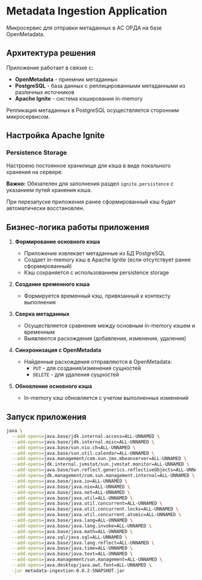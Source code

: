 # Metadata Ingestion Application

Микросервис для отправки метаданных в АС ОРДА на базе OpenMetadata.

## Архитектура решения

Приложение работает в связке с:
- **OpenMetadata** - приемник метаданных
- **PostgreSQL** - база данных с реплицированными метаданными из различных источников
- **Apache Ignite** - система кэширования in-memory

Репликация метаданных в PostgreSQL осуществляется сторонним микросервисом.

## Настройка Apache Ignite

### Persistence Storage
Настроено постоянное хранилище для кэша в виде локального хранения на сервере.

**Важно:** Обязателен для заполнения раздел `ignite.persistence` с указанием путей хранения кэша.

При перезапуске приложения ранее сформированный кэш будет автоматически восстановлен.

## Бизнес-логика работы приложения

1. **Формирование основного кэша**
   - Приложение извлекает метаданные из БД PostgreSQL
   - Создает in-memory кэш в Apache Ignite (если отсутствует ранее сформированный)
   - Кэш сохраняется с использованием persistence storage

2. **Создание временного кэша**
   - Формируется временный кэш, привязанный к контексту выполнения

3. **Сверка метаданных**
   - Осуществляется сравнение между основным in-memory кэшем и временным
   - Выявляются расхождения (добавления, изменения, удаления)

4. **Синхронизация с OpenMetadata**
   - Найденные расхождения отправляются в OpenMetadata:
     - `PUT` - для создания/изменения сущностей
     - `DELETE` - для удаления сущностей

5. **Обновление основного кэша**
   - In-memory кэш обновляется с учетом выполненных изменений

## Запуск приложения

```bash
java \
  --add-opens=java.base/jdk.internal.access=ALL-UNNAMED \
  --add-opens=java.base/jdk.internal.misc=ALL-UNNAMED \
  --add-opens=java.base/sun.nio.ch=ALL-UNNAMED \
  --add-opens=java.base/sun.util.calendar=ALL-UNNAMED \
  --add-opens=java.management/com.sun.jmx.mbeanserver=ALL-UNNAMED \
  --add-opens=jdk.internal.jvmstat/sun.jvmstat.monitor=ALL-UNNAMED \
  --add-opens=java.base/sun.reflect.generics.reflectiveObjects=ALL-UNNAMED \
  --add-opens=jdk.management/com.sun.management.internal=ALL-UNNAMED \
  --add-opens=java.base/java.io=ALL-UNNAMED \
  --add-opens=java.base/java.nio=ALL-UNNAMED \
  --add-opens=java.base/java.net=ALL-UNNAMED \
  --add-opens=java.base/java.util=ALL-UNNAMED \
  --add-opens=java.base/java.util.concurrent=ALL-UNNAMED \
  --add-opens=java.base/java.util.concurrent.locks=ALL-UNNAMED \
  --add-opens=java.base/java.util.concurrent.atomic=ALL-UNNAMED \
  --add-opens=java.base/java.lang=ALL-UNNAMED \
  --add-opens=java.base/java.lang.invoke=ALL-UNNAMED \
  --add-opens=java.base/java.math=ALL-UNNAMED \
  --add-opens=java.sql/java.sql=ALL-UNNAMED \
  --add-opens=java.base/java.lang.reflect=ALL-UNNAMED \
  --add-opens=java.base/java.time=ALL-UNNAMED \
  --add-opens=java.base/java.text=ALL-UNNAMED \
  --add-opens=java.management/sun.management=ALL-UNNAMED \
  --add-opens=java.desktop/java.awt.font=ALL-UNNAMED \
  -jar metadata-ingestion-0.0.2-SNAPSHOT.jar